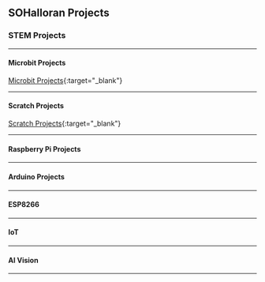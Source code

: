 ## SOHalloran Projects  

### STEM Projects  
----

#### Microbit Projects  
[Microbit Projects](./microbit-projects){:target="_blank"}  

----
#### Scratch Projects  
[Scratch Projects](https://scratch.mit.edu/users/sohalloran2/){:target="_blank"}  

----
#### Raspberry Pi Projects  

----
#### Arduino Projects  

----
#### ESP8266  

----
#### IoT  

----
#### AI Vision 

----

